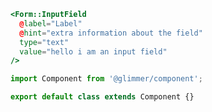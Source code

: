 ```hbs template
<Form::InputField
  @label="Label"
  @hint="extra information about the field"
  type="text"
  value="hello i am an input field"
/>
```

```js component
import Component from '@glimmer/component';

export default class extends Component {}
```
